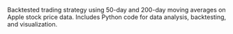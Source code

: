 Backtested trading strategy using 50-day and 200-day moving averages on Apple stock price data. Includes Python code for data analysis, backtesting, and visualization.
